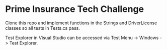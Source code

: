 # Prime Insurance Tech Challenge
Clone this repo and implement functions in the Strings and DriverLicense classes so all tests in Tests.cs pass.

Test Explorer in Visual Studio can be accessed via Test Menu -> Windows -> Test Explorer.
